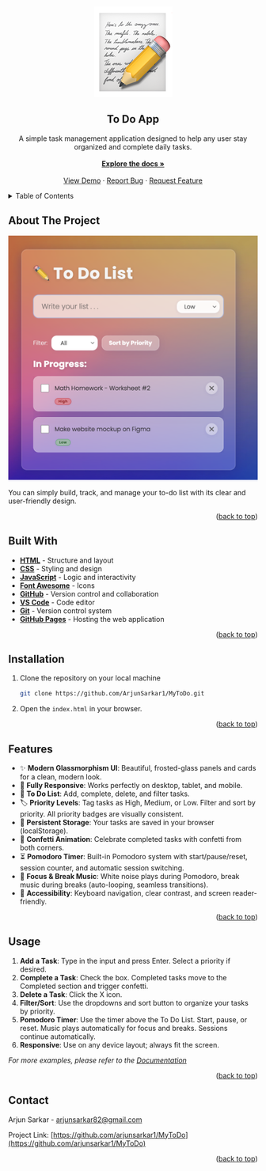 <!-- Improved compatibility of back to top link: See: https://github.com/othneildrew/Best-README-Template/pull/73 -->

<a name="readme-top"></a>

<!-- PROJECT SHIELDS -->
<!--
*** I'm using markdown "reference style" links for readability.
*** Reference links are enclosed in brackets [ ] instead of parentheses ( ).
*** See the bottom of this document for the declaration of the reference variables
*** for contributors-url, forks-url, etc. This is an optional, concise syntax you may use.
*** https://www.markdownguide.org/basic-syntax/#reference-style-links
-->

<!-- PROJECT LOGO -->
<br />
<div align="center">

<a href="https://github.com/arjunsarkar1/MyToDo">![Product Demo](images/list.png) </a>

<h2 align="center">To Do App</h2>

  <p align="center">
  A simple task management application designed to help any user stay organized and complete daily tasks. <br> </br>
    <a href="https://github.com/arjunsarkar1/MyToDo"><strong>Explore the docs »</strong></a>
    <br />
    <br />
    <a href="https://arjunsarkar1.github.io/MyToDo/">View Demo</a>
    ·
    <a href="https://github.com/arjunsarkar1/MyToDo/issues">Report Bug</a>
    ·
    <a href="https://github.com/arjunsarkar1/MyToDo/issues">Request Feature</a>
  </p>
</div>

<!-- TABLE OF CONTENTS -->
<details>
  <summary>Table of Contents</summary>
  <ol>
    <li>
      <a href="#about-the-project">About The Project</a>
      <ul>
        <li><a href="#built-with">Built With</a></li>
      </ul>
    </li>
    <li>
      <a href="#installation">Installation</a>
    </li>
    <li><a href="#usage">Usage</a></li>
    <li><a href="#contact">Contact</a></li>
  </ol>
</details>

<!-- ABOUT THE PROJECT -->

## About The Project

![Product Image](images/productImg.png)

You can simply build, track, and manage your to-do list with its clear and user-friendly design.

<p align="right">(<a href="#readme-top">back to top</a>)</p>

## Built With

- **[HTML](https://developer.mozilla.org/en-US/docs/Web/HTML)** - Structure and layout
- **[CSS](https://developer.mozilla.org/en-US/docs/Web/CSS)** - Styling and design
- **[JavaScript](https://developer.mozilla.org/en-US/docs/Web/JavaScript)** - Logic and interactivity
- **[Font Awesome](https://fontawesome.com/)** - Icons
- **[GitHub](https://github.com/)** - Version control and collaboration
- **[VS Code](https://code.visualstudio.com/)** - Code editor
- **[Git](https://git-scm.com/)** - Version control system
- **[GitHub Pages](https://pages.github.com/)** - Hosting the web application

<p align="right">(<a href="#readme-top">back to top</a>)</p>

## Installation

1. Clone the repository on your local machine
   ```zsh
   git clone https://github.com/ArjunSarkar1/MyToDo.git
   ```
2. Open the `index.html` in your browser.

<p align="right">(<a href="#readme-top">back to top</a>)</p>

<!-- USAGE EXAMPLES -->

## Features

- ✨ **Modern Glassmorphism UI**: Beautiful, frosted-glass panels and cards for a clean, modern look.
- 📱 **Fully Responsive**: Works perfectly on desktop, tablet, and mobile.
- 📝 **To Do List**: Add, complete, delete, and filter tasks.
- 🏷️ **Priority Levels**: Tag tasks as High, Medium, or Low. Filter and sort by priority. All priority badges are visually consistent.
- 🔔 **Persistent Storage**: Your tasks are saved in your browser (localStorage).
- 🎉 **Confetti Animation**: Celebrate completed tasks with confetti from both corners.
- ⏳ **Pomodoro Timer**: Built-in Pomodoro system with start/pause/reset, session counter, and automatic session switching.
- 🎵 **Focus & Break Music**: White noise plays during Pomodoro, break music during breaks (auto-looping, seamless transitions).
- 🦾 **Accessibility**: Keyboard navigation, clear contrast, and screen reader-friendly.

<p align="right">(<a href="#readme-top">back to top</a>)</p>

## Usage

1. **Add a Task**: Type in the input and press Enter. Select a priority if desired.
2. **Complete a Task**: Check the box. Completed tasks move to the Completed section and trigger confetti.
3. **Delete a Task**: Click the X icon.
4. **Filter/Sort**: Use the dropdowns and sort button to organize your tasks by priority.
5. **Pomodoro Timer**: Use the timer above the To Do List. Start, pause, or reset. Music plays automatically for focus and breaks. Sessions continue automatically.
6. **Responsive**: Use on any device layout; always fit the screen.

_For more examples, please refer to the [Documentation](https://github.com/ArjunSarkar1/MyToDo.git)_

<p align="right">(<a href="#readme-top">back to top</a>)</p>

<!-- CONTACT -->

## Contact

Arjun Sarkar - arjunsarkar82@gmail.com

Project Link: [https://github.com/arjunsarkar1/MyToDo](https://github.com/arjunsarkar1/MyToDo)

<p align="right">(<a href="#readme-top">back to top</a>)</p>

<!-- MARKDOWN LINKS & IMAGES -->
<!-- https://www.markdownguide.org/basic-syntax/#reference-style-links -->

<!-- [product-screenshot]: images/productImg.png -->
